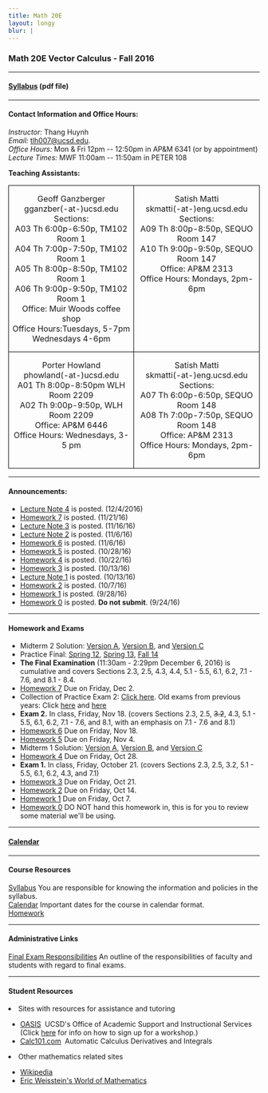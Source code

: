 ```yaml
---
title: Math 20E
layout: longy
blur: |
---
```

### Math 20E Vector Calculus - Fall 2016  

---

#### [Syllabus][math20eSyl] (pdf file)

[math20eSyl]:http://thanghuynh.org/teaching/math20e_syllabus.pdf

---  

#### Contact Information and Office Hours:  

*Instructor:* Thang Huynh  
*Email:* [tlh007@ucsd.edu][email].    
*Office Hours:* Mon & Fri 12pm -- 12:50pm in AP&M 6341 (or by appointment)  
*Lecture Times:* MWF 11:00am -- 11:50am in PETER 108

[email]: mailto:tlh007@ucsd.edu

**Teaching Assistants:**   

<center>
<table width="800" border="1" cellspacing="0" cellpadding="0" style="border-collapse:collapse;
 border:none;mso-border-alt:solid windowtext .5pt;mso-padding-alt:0in 5.4pt 0in 5.4pt">
 <tbody>
 <tr>
  <td width="400" valign="top" style="width:2.5in;border:solid windowtext .5pt;
  padding:0in 5.4pt 0in 5.4pt">
  <p class="MsoNormal" align="center" style="text-align:center"> Geoff Ganzberger <br>gganzber(-at-)ucsd.edu<br> Sections:  <br>A03	Th	6:00p-6:50p,	TM102	Room 1  
   <br>A04	Th	7:00p-7:50p,	TM102	Room 1  
   <br> A05	Th	8:00p-8:50p,	TM102	Room 1  
   <br> A06	Th	9:00p-9:50p,	TM102	Room 1	 <br>Office: Muir Woods coffee shop <br>Office Hours:Tuesdays, 5-7pm<br>Wednesdays 4-6pm </p>
  </td>
    <td width="400" valign="top" style="width:2.5in;border:solid windowtext .5pt;
  padding:0in 5.4pt 0in 5.4pt">
  <p class="MsoNormal" align="center" style="text-align:center"> Satish Matti <br> skmatti(-at-)eng.ucsd.edu <br> Sections:<br>A09 Th	8:00p-8:50p, SEQUO	Room 147  <br>A10	Th	9:00p-9:50p, SEQUO	Room 147  <br>Office: AP&M 2313<br>Office Hours: Mondays, 2pm-6pm</p>
  </td>

 </tr>

<tr>
  <td width="50%" valign="top" style="width:2.5in;border:solid windowtext .5pt;
  padding:0in 5.4pt 0in 5.4pt">
  <p class="MsoNormal" align="center" style="text-align:center">Porter Howland<br>phowland(-at-)ucsd.edu<br>A01	Th	8:00p-8:50pm	WLH	Room 2209  
   <br> A02	Th	9:00p-9:50p,	WLH	Room 2209    
  <br>Office: AP&M 6446 <br>Office Hours: Wednesdays, 3-5 pm</p>
  </td>
  <td width="50%" valign="top" style="width:2.5in;border:solid windowtext .5pt;
  padding:0in 5.4pt 0in 5.4pt">
  <p class="MsoNormal" align="center" style="text-align:center">Satish Matti <br> skmatti(-at-)eng.ucsd.edu <br> Sections: <br> A07	Th	6:00p-6:50p,	SEQUO	Room 148 <br> A08	Th	7:00p-7:50p,	SEQUO	Room 148  
  <br>Office: AP&M 2313 <br>Office Hours: Mondays, 2pm-6pm</p>
  </td>
</tr>

</tbody>
</table>

</center>



--- 

#### Announcements:

  * [Lecture Note 4][ln4] is posted. (12/4/2016)
  * [Homework 7][hw7] is posted. (11/21/16)
  * [Lecture Note 3][ln3] is posted. (11/16/16)
  * [Lecture Note 2][ln2] is posted. (11/6/16)
  * [Homework 6][hw6] is posted. (11/6/16)
  * [Homework 5][hw5] is posted. (10/28/16)
  * [Homework 4][hw4] is posted. (10/22/16)
  * [Homework 3][hw3] is posted. (10/13/16)
  * [Lecture Note 1][ln1] is posted. (10/13/16)  
  * [Homework 2][hw2] is posted. (10/7/16)  
  * [Homework 1][hw1] is posted. (9/28/16)
  * [Homework 0][hw0] is posted. **Do not submit**. (9/24/16)

[ln4]:http://thanghuynh.org/teaching/math20e_Lecture_Note_4.pdf  
[ln3]:http://thanghuynh.org/teaching/math20e_Lecture_Note_3.pdf  
[ln2]:http://thanghuynh.org/teaching/math20e_Lecture_Note_2.pdf
[ln1]:http://thanghuynh.org/teaching/math20e_Lecture_Note_1.pdf

---

#### Homework and Exams  

  * Midterm 2 Solution: [Version A][20Ever2A], [Version B][20Ever2B], and [Version C][20Ever2C]
  * Practice Final: [Spring 12][s12], [Spring 13][s13], [Fall 14][f14]
  * **The Final Examination** (11:30am - 2:29pm December 6, 2016) is cumulative and covers Sections 2.3, 2.5, 4.3, 4.4, 5.1 - 5.5, 6.1, 6.2, 7.1 - 7.6, and 8.1 - 8.4.
  * [Homework 7][hw7] Due on Friday, Dec 2.
  * Collection of Practice Exam 2: [Click here][practice2]. Old exams from previous years: Click [here][oldex2a] and [here][oldex2b]
  * **Exam 2.** In class, Friday, Nov 18. (covers Sections 2.3, 2.5, <s>3.2</s>, 4.3, 5.1 - 5.5, 6.1, 6.2, 7.1 - 7.6, and 8.1, with an emphasis on 7.1 - 7.6 and 8.1)
  * [Homework 6][hw6] Due on Friday, Nov 18.
  * [Homework 5][hw5] Due on Friday, Nov 4.
  * Midterm 1 Solution: [Version A][20EverA], [Version B][20EverB], and [Version C][20EverC]
  * [Homework 4][hw4] Due on Friday, Oct 28.
  * **Exam 1.** In class, Friday, October 21. (covers Sections 2.3, 2.5, 3.2, 5.1 - 5.5, 6.1, 6.2, 4.3, and 7.1)
  * [Homework 3][hw3] Due on Friday, Oct 21.
  * [Homework 2][hw2] Due on Friday, Oct 14.  
  * [Homework 1][hw1] Due on Friday, Oct 7.
  * [Homework 0][hw0] DO NOT hand this homework in, this is for you to review some material we'll be using.  

[20Ever2C]:http://thanghuynh.org/teaching/midterm2c_20e.pdf
[20Ever2B]:http://thanghuynh.org/teaching/midterm2b_20e.pdf
[20Ever2A]:http://thanghuynh.org/teaching/midterm2a_20e.pdf
[f14]:http://thanghuynh.org/teaching/20E-F14-final.pdf
[s13]:http://thanghuynh.org/teaching/20E-S13-final.pdf
[s12]:http://thanghuynh.org/teaching/20E-S12-final.pdf
[oldex2a]:http://thanghuynh.org/teaching/20E_Practice_Exam2.pdf
[oldex2b]:http://thanghuynh.org/teaching/20E_Exam2_vA.pdf
[practice2]:http://thanghuynh.org/teaching/20E_Practice_Exam2b.pdf
[20EverA]:http://thanghuynh.org/teaching/midterm_20_1A.pdf
[20EverB]:http://thanghuynh.org/teaching/midterm_20_1B.pdf
[20EverC]:http://thanghuynh.org/teaching/midterm_20e_version_1C.pdf
[hw7]:http://thanghuynh.org/teaching/math20e_f16_hw.html#hmwk7
[hw6]:http://thanghuynh.org/teaching/math20e_f16_hw.html#hmwk6
[hw5]:http://thanghuynh.org/teaching/math20e_f16_hw.html#hmwk5
[hw4]:http://thanghuynh.org/teaching/math20e_f16_hw.html#hmwk4
[hw3]:http://thanghuynh.org/teaching/math20e_f16_hw.html#hmwk3
[hw2]:http://thanghuynh.org/teaching/math20e_f16_hw.html#hmwk2 
[hw1]:http://thanghuynh.org/teaching/math20e_f16_hw.html#hmwk1  
[hw0]:http://thanghuynh.org/teaching/math20e_f16_hw.html#hmwk0  

---

#### [Calendar][math20eCal]

[math20eCal]:http://thanghuynh.org/teaching/math20e_f16_cal.html

---  

#### Course Resources  

[Syllabus][math20eSyl] You are responsible for knowing the information and policies in the syllabus.  
[Calendar][math20eCal] Important dates for the course in calendar format.  
[Homework][math20eHW]  

[math20eCal]:http://thanghuynh.org/teaching/math20e_f16_cal.html
[math20eSyl]:http://thanghuynh.org/teaching/math20e_syllabus.pdf
[math20eHW]:http://thanghuynh.org/teaching/math20e_f16_hw.html

---  

#### Administrative Links  
[Final Exam Responsibilities](http://blink.ucsd.edu/Blink/External/Topics/How_To/0,1260,17998,00.html) An outline of the responsibilities of faculty and students
with regard to final exams.


---

#### Student Resources

<li>Sites with resources for assistance and tutoring
<ul><p></p><li><a href="http://oasis.ucsd.edu/">OASIS</a> &nbsp;UCSD's Office of Academic Support and
Instructional Services (Click <a href="https://students.ucsd.edu/academics/_organizations/oasis/math-science/workshops.html">here</a> for info on how to sign up for a workshop.)</li> 
<li><a href="http://www.calc101.com/">Calc101.com</a> &nbsp;Automatic Calculus Derivatives and
Integrals</li>
<p></p>
</ul></li>

<li>Other mathematics related sites 
<p></p><ul>
<li><a href="http://en.wikipedia.org/wiki/Portal:Mathematics">Wikipedia</a></li>
<li><a href="http://mathworld.wolfram.com/">Eric Weisstein's World of Mathematics</a></li>
</ul></li>








